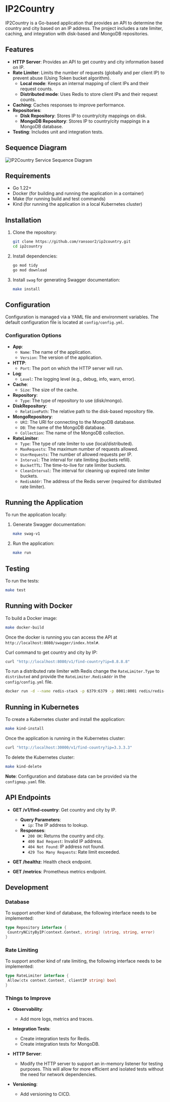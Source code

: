 # IP2Country

IP2Country is a Go-based application that provides an API to determine the country and city based on an IP address. The project includes a rate limiter, caching, and integration with disk-based and MongoDB repositories.

## Features

- **HTTP Server**: Provides an API to get country and city information based on IP.
- **Rate Limiter**: Limits the number of requests (globally and per client IP) to prevent abuse (Using Token bucket algorithm).
    - **Local mode**: Keeps an internal mapping of client IPs and their request counts.
    - **Distributed mode**: Uses Redis to store client IPs and their request counts.
- **Caching**: Caches responses to improve performance.
- **Repositories**:
    - **Disk Repository**: Stores IP to country/city mappings on disk.
    - **MongoDB Repository**: Stores IP to country/city mappings in a MongoDB database.
- **Testing**: Includes unit and integration tests.

## Sequence Diagram

![IP2Country Service Sequence Diagram](docs/img/diagram.png)

## Requirements

- Go 1.22+
- Docker (for building and running the application in a container)
- Make (for running build and test commands)
- Kind (for running the application in a local Kubernetes cluster)

## Installation

1. Clone the repository:
    ```sh
    git clone https://github.com/ransoor2/ip2country.git
    cd ip2country
    ```

2. Install dependencies:
    ```sh
    go mod tidy
    go mod download
    ```

3. Install `swag` for generating Swagger documentation:
    ```sh
    make install
    ```

## Configuration

Configuration is managed via a YAML file and environment variables. The default configuration file is located at `config/config.yml`.

### Configuration Options

- **App**:
    - `Name`: The name of the application.
    - `Version`: The version of the application.
- **HTTP**:
    - `Port`: The port on which the HTTP server will run.
- **Log**:
    - `Level`: The logging level (e.g., debug, info, warn, error).
- **Cache**:
    - `Size`: The size of the cache.
- **Repository**:
    - `Type`: The type of repository to use (disk/mongo).
- **DiskRepository**:
    - `RelativePath`: The relative path to the disk-based repository file.
- **MongoRepository**:
    - `URI`: The URI for connecting to the MongoDB database.
    - `DB`: The name of the MongoDB database.
    - `Collection`: The name of the MongoDB collection.
- **RateLimiter**:
    - `Type`: The type of rate limiter to use (local/distributed).
    - `MaxRequests`: The maximum number of requests allowed.
    - `UserRequests`: The number of allowed requests per IP.
    - `Interval`: The interval for rate limiting (buckets refill).
    - `BucketTTL`: The time-to-live for rate limiter buckets.
    - `CleanInterval`: The interval for cleaning up expired rate limiter buckets.
    - `RedisAddr`: The address of the Redis server (required for distributed rate limiter).

## Running the Application

To run the application locally:

1. Generate Swagger documentation:
    ```sh
    make swag-v1
    ```

2. Run the application:
    ```sh
    make run
    ```

## Testing

To run the tests:

```sh
make test
```

## Running with Docker

To build a Docker image:

```sh
make docker-build
```

Once the docker is running you can access the API at `http://localhost:8080/swagger/index.html#`.

Curl command to get country and city by IP:
```sh
curl "http://localhost:8080/v1/find-country?ip=8.8.8.8"
```

To run a distributed rate limiter with Redis change the `RateLimiter.Type` to `distributed` and provide the `RateLimiter.RedisAddr` in the `config/config.yml` file.
```sh
docker run -d --name redis-stack -p 6379:6379 -p 8001:8001 redis/redis-stack:latest
```

## Running in Kubernetes

To create a Kubernetes cluster and install the application:

```sh
make kind-install
```

Once the application is running in the Kubernetes cluster:
```sh
curl "http://localhost:30000/v1/find-country?ip=3.3.3.3"
```

To delete the Kubernetes cluster:

```sh
make kind-delete
```

**Note**: Configuration and database data can be provided via the `configmap.yaml` file.

## API Endpoints

- **GET /v1/find-country**: Get country and city by IP.
    - **Query Parameters**:
        - `ip`: The IP address to lookup.
    - **Responses**:
        - `200 OK`: Returns the country and city.
        - `400 Bad Request`: Invalid IP address.
        - `404 Not Found`: IP address not found.
        - `429 Too Many Requests`: Rate limit exceeded.

- **GET /healthz**: Health check endpoint.
- **GET /metrics**: Prometheus metrics endpoint.

## Development

### Database

To support another kind of database, the following interface needs to be implemented:

```go
type Repository interface {
 CountryNCityByIP(context.Context, string) (string, string, error)
}
```

### Rate Limiting

To support another kind of rate limiting, the following interface needs to be implemented:

```go
type RateLimiter interface {
 Allow(ctx context.Context, clientIP string) bool
}
```

### Things to Improve

- **Observability**:
    - Add more logs, metrics and traces.

- **Integration Tests**:
    - Create integration tests for Redis.
    - Create integration tests for MongoDB. 

- **HTTP Server**:
    - Modify the HTTP server to support an in-memory listener for testing purposes. This will allow for more efficient and isolated tests without the need for network dependencies.

- **Versioning**:
    - Add versioning to CICD.